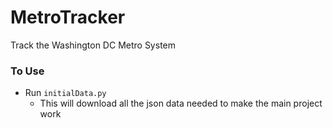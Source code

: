 # MetroTracker
Track the Washington DC Metro System


### To Use
* Run ```initialData.py```
  * This will download all the json data needed to make the main project work